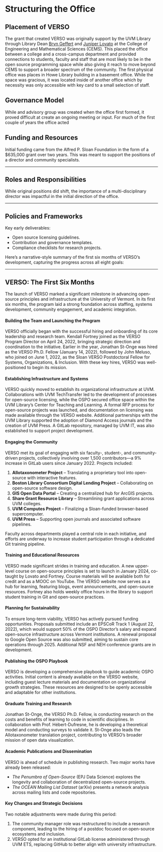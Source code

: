 # Structuring the Office

## Placement of VERSO

The grant that created VERSO was originally support by the UVM Library through Library Dean [Bryn Geffert](https://www.uvm.edu/president/profile/bryn-geffert) and [Juniper Lovato](https://www.uvm.edu/cems/cs/profile/juniper-lovato) at the College of Engineering and Mathematical Sciences (CEMS). This placed the office between a college and a cross-campus department and provided connections to students, faculty and staff that are most likely to be in the open source programming space while also giving it reach to move beyond CEMS to support a broader spectrum of the community. The first physical office was places in Howe Library building in a basement office. While the space was gracious, it was located inside of another office which by necessity was only accessible with key card to a small selection of staff. 


## Governance Model
While and advisory group was created when the office first formed, it proved difficult at create an ongoing meeting or input. For much of the first couple of years the office acted

## Funding and Resources
Initial funding came from the Alfred P. Sloan Foundation in the form of a \$635,000 grant over two years. This was meant to support the positions of a director and community specialists. 

---

## Roles and Responsibilities

While original positions did shift, the importance of a multi-disciplinary director was impactful in the initial direction of the office. 

---

## Policies and Frameworks
Key early deliverables:
- Open source licensing guidelines.
- Contribution and governance templates.
- Compliance checklists for research projects.

Here’s a narrative-style summary of the first six months of VERSO’s development, capturing the progress across all eight goals:

---

## VERSO: The First Six Months

The launch of VERSO marked a significant milestone in advancing open-source principles and infrastructure at the University of Vermont. In its first six months, the program laid a strong foundation across staffing, systems development, community engagement, and academic integration.

#### Building the Team and Launching the Program
VERSO officially began with the successful hiring and onboarding of its core leadership and research team. Kendall Fortney joined as the VERSO Program Director on April 24, 2022, bringing strategic direction and coordination to the initiative. Earlier in the year, Jonathan St-Onge was hired as the VERSO Ph.D. Fellow (January 14, 2022), followed by John Meluso, who joined on June 1, 2022, as the Sloan VERSO Postdoctoral Fellow for Systems, Organizations, & Inclusion. With these key hires, VERSO was well-positioned to begin its mission.

#### Establishing Infrastructure and Systems
VERSO quickly moved to establish its organizational infrastructure at UVM. Collaborations with UVM TechTransfer led to the development of processes for open-source licensing, while the OSPO secured office space within the UVM Library’s Center for Teaching and Learning. A formal RFP process for open-source projects was launched, and documentation on licensing was made available through the VERSO website. Additional partnerships with the UVM Library supported the adoption of Diamond Access journals and the creation of UVM Press. A GitLab repository, managed by UVM IT, was also established to support project development.

#### Engaging the Community
VERSO met its goal of engaging with six faculty-, student-, and community-driven projects, collectively involving over 1,500 contributors—a 9% increase in GitLab users since January 2022. Projects included:

1. **Allotaxonometer Project** – Translating a proprietary tool into open-source with interactive features.
2. **Boston Library Consortium Digital Lending Project** – Collaborating on open-source software design.
3. **GIS Open Data Portal** – Creating a centralized hub for ArcGIS projects.
4. **Share Grant Resource Library** – Streamlining grant applications across UVM colleges.
5. **UVM Computes Project** – Finalizing a Sloan-funded browser-based supercomputer.
6. **UVM Press** – Supporting open journals and associated software pipelines.

Faculty across departments played a central role in each initiative, and efforts are underway to increase student participation through a dedicated Git training pipeline.

#### Training and Educational Resources
VERSO made significant strides in training and education. A new upper-level course on open-source principles is set to launch in January 2024, co-taught by Lovato and Fortney. Course materials will be available both for credit and as a MOOC on YouTube. The VERSO website now serves as a hub for learning, featuring blogs, event announcements, and open-source resources. Fortney also holds weekly office hours in the library to support student training in Git and open-source practices.

#### Planning for Sustainability
To ensure long-term viability, VERSO has actively pursued funding opportunities. Proposals submitted include an EPSCoR Track 1 (August 22, 2022), which would support 50% of the OSPO Director’s salary and expand open-source infrastructure across Vermont institutions. A renewal proposal to Google Open Source was also submitted, aiming to sustain core operations through 2025. Additional NSF and NEH conference grants are in development.

#### Publishing the OSPO Playbook
VERSO is developing a comprehensive playbook to guide academic OSPO activities. Initial content is already available on the VERSO website, including guest lecture materials and documentation on organizational growth strategies. These resources are designed to be openly accessible and adaptable for other institutions.

#### Graduate Training and Research
Jonathan St-Onge, the VERSO Ph.D. Fellow, is conducting research on the costs and benefits of learning to code in scientific disciplines. In collaboration with Prof. Hébert-Dufresne, he is developing a theoretical model and conducting surveys to validate it. St-Onge also leads the Allotaxonometer translation project, contributing to VERSO’s broader mission of open data visualization.

#### Academic Publications and Dissemination
VERSO is ahead of schedule in publishing research. Two major works have already been released:

- *The Penumbra of Open-Source* (EPJ Data Science) explores the longevity and collaboration of decentralized open-source projects.
- *The OCEAN Mailing List Dataset* (arXiv) presents a network analysis across mailing lists and code repositories.

#### Key Changes and Strategic Decisions
Two notable adjustments were made during this period:
1. The community manager role was restructured to include a research component, leading to the hiring of a postdoc focused on open-source ecosystems and inclusion.
2. VERSO opted for an institutional GitLab license administered through UVM ETS, replacing GitHub to better align with university infrastructure.
